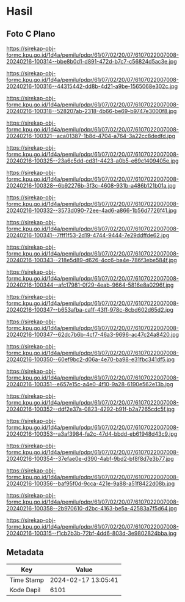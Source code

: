 # Hasil

## Foto C Plano

https://sirekap-obj-formc.kpu.go.id/1d4a/pemilu/pdpr/61/07/02/20/07/6107022007008-20240216-100314--bbe8b0d1-d891-472d-b7c7-c56824d5ac3e.jpg

https://sirekap-obj-formc.kpu.go.id/1d4a/pemilu/pdpr/61/07/02/20/07/6107022007008-20240216-100316--44315442-dd8b-4d21-a9be-1565068e302c.jpg

https://sirekap-obj-formc.kpu.go.id/1d4a/pemilu/pdpr/61/07/02/20/07/6107022007008-20240216-100318--528207ab-2318-4b66-be69-b9747e3000f8.jpg

https://sirekap-obj-formc.kpu.go.id/1d4a/pemilu/pdpr/61/07/02/20/07/6107022007008-20240216-100321--aca01387-1b8d-4704-a764-3a22cc8dedfd.jpg

https://sirekap-obj-formc.kpu.go.id/1d4a/pemilu/pdpr/61/07/02/20/07/6107022007008-20240216-100325--23a6c5dd-cd31-4423-a0b5-e69c1409405e.jpg

https://sirekap-obj-formc.kpu.go.id/1d4a/pemilu/pdpr/61/07/02/20/07/6107022007008-20240216-100328--6b92276b-3f3c-4608-931b-a486b121b01a.jpg

https://sirekap-obj-formc.kpu.go.id/1d4a/pemilu/pdpr/61/07/02/20/07/6107022007008-20240216-100332--3573d090-72ee-4ad6-a866-1b56d7726f41.jpg

https://sirekap-obj-formc.kpu.go.id/1d4a/pemilu/pdpr/61/07/02/20/07/6107022007008-20240216-100341--7fff1f53-2d19-4744-9444-7e29ddffde62.jpg

https://sirekap-obj-formc.kpu.go.id/1d4a/pemilu/pdpr/61/07/02/20/07/6107022007008-20240216-100343--218e5d89-d626-4cc6-ba4e-786f3ebe584f.jpg

https://sirekap-obj-formc.kpu.go.id/1d4a/pemilu/pdpr/61/07/02/20/07/6107022007008-20240216-100344--afc17981-0f29-4eab-9664-5816e8a0296f.jpg

https://sirekap-obj-formc.kpu.go.id/1d4a/pemilu/pdpr/61/07/02/20/07/6107022007008-20240216-100347--b653afba-ca1f-43ff-978c-8cbd602d65d2.jpg

https://sirekap-obj-formc.kpu.go.id/1d4a/pemilu/pdpr/61/07/02/20/07/6107022007008-20240216-100347--62dc7b6b-4cf7-46a3-9696-ac47c24a8420.jpg

https://sirekap-obj-formc.kpu.go.id/1d4a/pemilu/pdpr/61/07/02/20/07/6107022007008-20240216-100350--60ef9bc2-d06a-4e70-ba98-e31fbc341df5.jpg

https://sirekap-obj-formc.kpu.go.id/1d4a/pemilu/pdpr/61/07/02/20/07/6107022007008-20240216-100351--e657e15c-a4e0-4f10-9a28-6190e562e13b.jpg

https://sirekap-obj-formc.kpu.go.id/1d4a/pemilu/pdpr/61/07/02/20/07/6107022007008-20240216-100352--ddf2e37a-0823-4292-b91f-b2a7265cdc5f.jpg

https://sirekap-obj-formc.kpu.go.id/1d4a/pemilu/pdpr/61/07/02/20/07/6107022007008-20240216-100353--a3af3984-fa2c-47d4-bbdd-eb61948d43c9.jpg

https://sirekap-obj-formc.kpu.go.id/1d4a/pemilu/pdpr/61/07/02/20/07/6107022007008-20240216-100354--37efae0e-d390-4abf-9bd2-bf8f8d7e3b77.jpg

https://sirekap-obj-formc.kpu.go.id/1d4a/pemilu/pdpr/61/07/02/20/07/6107022007008-20240216-100356--baf95f0d-9cca-421e-9a88-a51f8422d08b.jpg

https://sirekap-obj-formc.kpu.go.id/1d4a/pemilu/pdpr/61/07/02/20/07/6107022007008-20240216-100358--2b970610-d2bc-4163-be5a-42583a7f5d64.jpg

https://sirekap-obj-formc.kpu.go.id/1d4a/pemilu/pdpr/61/07/02/20/07/6107022007008-20240216-100315--f1cb2b3b-72bf-4dd6-803d-3e9802824bba.jpg


## Metadata

| Key        | Value               |
| ---------- | ------------------- |
| Time Stamp | 2024-02-17 13:05:41 |
| Kode Dapil | 6101                |



